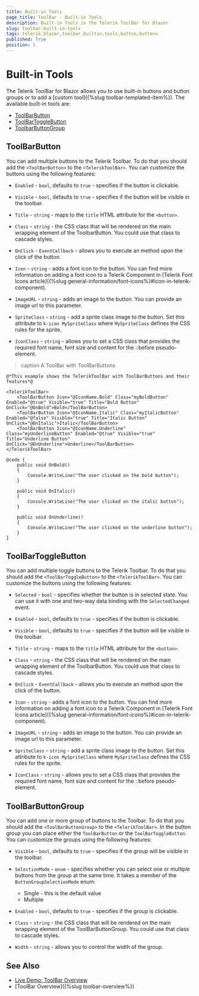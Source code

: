 ```yaml
---
title: Built-in Tools
page_title: ToolBar - Built-in Tools
description: Built-in Tools in the Telerik ToolBar for Blazor
slug: toolbar-built-in-tools
tags: telerik,blazor,toolbar,builtin,tools,button,buttons
published: True
position: 1
---
```


# Built-in Tools

The Telerik ToolBar for Blazor allows you to use built-in buttons and button groups or to add a [custom tool]({%slug toolbar-templated-item%}). The available built-in tools are:

* [ToolBarButton](#toolbarbutton)
* [ToolBarToggleButton](#toolbartogglebutton)
* [ToolbarButtonGroup](#toolbarbuttongroup)

## ToolBarButton

You can add multiple buttons to the Telerik Toolbar. To do that you should add the `<ToolBarButton>` to the `<TelerikToolBar>`. You can customize the buttons using the following features:

* `Enabled` - `bool`, defaults to `true` - specifies if the button is clickable.

* `Visible` - `bool`, defaults to `true` - specifies if the button will be visible in the toolbar.

* `Title` - `string` - maps to the `title` HTML attribute for the `<button>`.

* `Class` - `string` - the CSS class that will be rendered on the main wrapping element of the ToolbarButton. You could use that class to cascade styles.

* `OnClick` - `EventCallback` - allows you to execute an method upon the click of the button.

* `Icon` - `string` - adds a font icon to the button. You can find more information on adding a font icon to a Telerik Component in [Telerik Font Icons article]({%slug general-information/font-icons%}#icon-in-telerik-component).

* `ImageURL` - `string` - adds an image to the button. You can provide an image url to this parameter.

* `SpriteClass` - `string` - add a sprite class image to the button. Set this attribute to `k-icon MySpriteClass` where `MySpriteClass` defines the CSS rules for the sprite.

* `IconClass` - `string` - allows you to set a CSS class that provides the required font name, font size and content for the ::before pseudo-element.

>caption A ToolBar with ToolBarButtons


````CSHTML
@*This example shows the TelerikToolBar with ToolBarButtons and their features*@

<TelerikToolBar>
    <ToolBarButton Icon="@IconName.Bold" Class="myBoldButton" Enabled="@true" Visible="true" Title="Bold Button" OnClick="@OnBold">Bold</ToolBarButton>
    <ToolBarButton Icon="@IconName.Italic" Class="myItalicButton" Enabled="@false" Visible="true" Title="Italic Button" OnClick="@OnItalic">Italic</ToolBarButton>
    <ToolBarButton Icon="@IconName.Underline" Class="myUnderlineButton" Enabled="@true" Visible="true" Title="Underline Button" OnClick="@OnUnderline">Underline</ToolBarButton>
</TelerikToolBar>

@code {
    public void OnBold()
    {
        Console.WriteLine("The user clicked on the bold button");
    }

    public void OnItalic()
    {
        Console.WriteLine("The user clicked on the italic button");
    }

    public void OnUnderline()
    {
        Console.WriteLine("The user clicked on the underline button");
    }
}
````

## ToolBarToggleButton

You can add multiple toggle  buttons to the Telerik Toolbar. To do that you should add the `<ToolBarToggleButton>` to the `<TelerikToolBar>`. You can customize the buttons using the following features:

* `Selected` - `bool` - specifies whether the button is in selected state. You can use it with one and two-way data binding with the `SelectedChanged` event.

* `Enabled` - `bool`, defaults to `true` - specifies if the button is clickable.

* `Visible` - `bool`, defaults to `true` - specifies if the button will be visible in the toolbar.

* `Title` - `string` - maps to the `title` HTML attribute for the `<button>`.

* `Class` - `string` - the CSS class that will be rendered on the main wrapping element of the ToolbarButton. You could use that class to cascade styles.

* `OnClick` - `EventCallback` - allows you to execute an method upon the click of the button.

* `Icon` - `string` - adds a font icon to the button. You can find more information on adding a font icon to a Telerik Component in [Telerik Font Icons article]({%slug general-information/font-icons%}#icon-in-telerik-component).

* `ImageURL` - `string` - adds an image to the button. You can provide an image url to this parameter.

* `SpriteClass` - `string` - add a sprite class image to the button. Set this attribute to `k-icon MySpriteClass` where `MySpriteClass` defines the CSS rules for the sprite.

* `IconClass` - `string` - allows you to set a CSS class that provides the required font name, font size and content for the ::before pseudo-element.

## ToolBarButtonGroup

You can add one or more group of buttons to the Toolbar. To do that you should add the `<ToolBarButtonGroup>` to the `<TelerikToolBar>`. In the button group you can place either the `ToolBarButton` or the `ToolBarToggleButton`. You can customize the groups using the following features:

* `Visible` - `bool`, defaults to `true` - specifies if the group will be visible in the toolbar.

* `SelectionMode` - `enum` - specifies whether you can select one or multiple buttons from the group at the same time. It takes a member of the `ButtonGroupSelectionMode` enum:

    * Single - this is the default value
    * Multiple
    
* `Enabled` - `bool`, defaults to `true` - specifies if the group is clickable.

* `Class` - `string` - the CSS class that will be rendered on the main wrapping element of the ToolBarButtonGroup. You could use that class to cascade styles.

* `Width` - `string` - allows you to control the width of the group.

## See Also

  * [Live Demo: ToolBar Overview](https://demos.telerik.com/blazor-ui/toolbar/overview)
  * [ToolBar Overview]({%slug toolbar-overview%})
